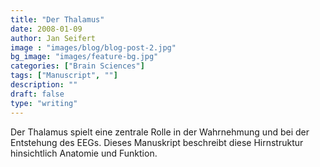 ```yaml
---
title: "Der Thalamus"
date: 2008-01-09
author: Jan Seifert
image : "images/blog/blog-post-2.jpg"
bg_image: "images/feature-bg.jpg"
categories: ["Brain Sciences"]
tags: ["Manuscript", ""]
description: ""
draft: false
type: "writing"
---
```



Der Thalamus spielt eine zentrale Rolle in der Wahrnehmung und bei der Entstehung des EEGs. Dieses Manuskript beschreibt diese Hirnstruktur hinsichtlich Anatomie und Funktion. </p>
